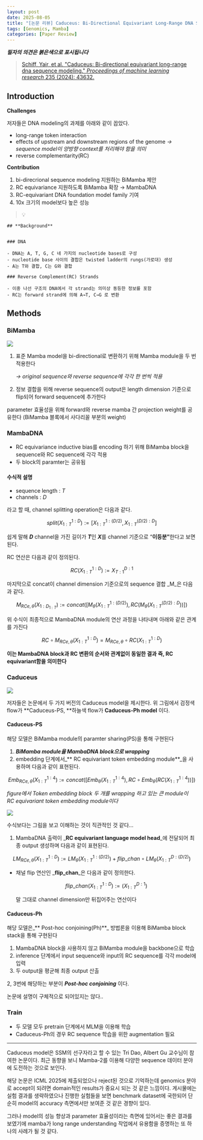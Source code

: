 ```yaml
---
layout: post
date: 2025-08-05
title: "[논문 리뷰] Caduceus: Bi-Directional Equivariant Long-Range DNA Sequence Modeling"
tags: [Genomics, Mamba]
categories: [Paper Review]
---
```


<span class="notion-red">_**필자의 의견은 붉은색으로 표시됩니다**_</span>


> [Schiff, Yair, et al. "Caduceus: Bi-directional equivariant long-range dna sequence modeling." ](https://pmc.ncbi.nlm.nih.gov/articles/PMC12189541/)[_Proceedings of machine learning research_](https://pmc.ncbi.nlm.nih.gov/articles/PMC12189541/)[ 235 (2024): 43632.](https://pmc.ncbi.nlm.nih.gov/articles/PMC12189541/)



## Introduction


**Challenges**


저자들은 DNA modeling의 과제를 아래와 같이 꼽았다.

- long-range token interaction
- effects of upstream and downstream regions of the genome 
_→ sequence model이 양방향 context를 처리해야 함을 의미_
- reverse complementarity(RC)

**Contribution**

1. bi-direcrional sequence modeling 지원하는 BiMamba 제안
1. RC equivariance 지원하도록 BiMamba 확장 → MambaDNA
1. RC-equivariant DNA foundation model family 기여
1. 10x 크기의 model보다 높은 성능

> 💡 


	## **Background**


	### DNA

	- DNA는 A, T, G, C 네 가지의 nucleotide bases로 구성
	- nucleotide base 사이의 결합은 twisted ladder의 rungs(가로대) 생성
	- A는 T와 결합, C는 G와 결합

	### Reverse Complement(RC) Strands

	- 이중 나선 구조의 DNA에서 각 strand는 의미상 동등한 정보를 포함
	- RC는 forward strand에 의해 A→T, C→G 로 변환


## Methods



### BiMamba


![](https://prod-files-secure.s3.us-west-2.amazonaws.com/542b861c-36a8-4051-84e5-8804b6728dba/2c247d59-7815-4980-99f0-8f0d21f445a7/image.png?X-Amz-Algorithm=AWS4-HMAC-SHA256&X-Amz-Content-Sha256=UNSIGNED-PAYLOAD&X-Amz-Credential=ASIAZI2LB4664PK6IJNL%2F20250813%2Fus-west-2%2Fs3%2Faws4_request&X-Amz-Date=20250813T230112Z&X-Amz-Expires=3600&X-Amz-Security-Token=IQoJb3JpZ2luX2VjEO7%2F%2F%2F%2F%2F%2F%2F%2F%2F%2FwEaCXVzLXdlc3QtMiJHMEUCICipppBkEAoLQOtY4yNut1t%2BZoDv6TA49XX61w1ERdbzAiEAhhBfILBC0g3JOu4beMVtdgI8wdBgOTkmjyVziTnFjJEq%2FwMINxAAGgw2Mzc0MjMxODM4MDUiDOUgSdOxbA24OS%2BAxCrcA8vVkk1sAK5V1Jqz1%2F4RO8J1bCLLiNBHYKQ5HY01MKjunh0gEQrqueV2Gy0Q%2BHQg57SH2AaotsHQgvqNfdUbwERvlUiOLIrIi0cHptu7lOFB1ivarJvhCvVmhRHppv5d4GVa5OlfzDHeNbz%2FFYRQJCV7mCJXMubb4B7eXHto%2Fh5hkeFZNsiKtWalUzb9R69tuLJ13ksp5Sazstr%2BeD7Z5IpSQZrU%2BicP0i5CQm8Fy2aAotwmYKKGe0F87DgKZb9ExX99Tn85SXvIcrgxFPYRIEt%2Fi3Lp6%2FGZPUd6j8XjR56TR7lgsBmW0vllgpCQ%2BWH44VLWNW3umwN1vjjjznVHADo0Kr%2BHibjwxYlAmMdXDtvmcqSoUoKWrTpCa99y5MqaJCP4EvocUD2hxmVEoju%2BfdB%2FagOXk3B6eYDUBBxZJPozOoq2CbzA0FOu%2FUAxce0LdjziAsV00j1NewgfjuuYbWT9bVPpcUbVIgDBJ2J8YgqXFy3JdkUStCdyI538eFmQFZRhlCqJcObQ7fte0bQNYlwbE8OWTRlBq1G5K%2FHmgl%2FqHEekmHqYbzCJhcIzDMmW1vAnQXTJsVYm33dm6GT%2Br0NOgKJA2oRpHmZt80ALGHXsI2T4uBXqjpBVezpjMMqb9MQGOqUBcQCm4NWS8Xrlc0jva3LVP7RMHnNxxc0gHktR3wMS%2BqbCQ6uY3xbvAV2qZ0o2APt3Oh6%2FTIQYTc9lKjHU6NueO2MJg%2FogQl2YwJIm628Y1CT1Yjx8DFTGrid%2B%2FaSxUocVpXcfzCW1bgs12YRUf73bzrXxmyuBqlXtmNif23BXBoKBQnFArsQ2LWxMRYolfBFt5oVrstKyIkj5voPQZEZ%2F%2BClBQ4UJ&X-Amz-Signature=b7cebc62ee2b288b8240f3c6a52aeca30763d0b665eaa2da6395dceae712a6ea&X-Amz-SignedHeaders=host&x-amz-checksum-mode=ENABLED&x-id=GetObject)

1. 표준 Mamba model을 bi-directional로 변환하기 위해 Mamba module을 두 번 적용한다

	_→ original sequence와 reverse sequence에 각각 한 번씩 적용_

1. 정보 결합을 위해 reverse sequence의 output은 length dimension 기준으로 flip되어 forward sequence에 추가한다

parameter 효율성을 위해 forward와 reverse mamba 간 projection weight를 공유한다 (BiMamba 블록에서 사다리꼴 부분의 weight)



### MambaDNA

- RC equivariance inductive bias를 encoding 하기 위해 BiMamba block을 sequence와 RC sequence에 각각 적용
- 두 block의 paramter는 공유됨


#### 수식적 설명

- sequence length : _T_
- channels : _D_

라고 할 때,  channel splitting operation은 다음과 같다.


$$
split(X^{1:D}_{1:T}):=[X^{1:(D/2)}_{1:T},X^{(D/2):D}_{1:T}]
$$


<span class="notion-red">쉽게 말해 </span><span class="notion-red">_**D**_</span><span class="notion-red"> channel을 가진 길이가 </span><span class="notion-red">_**T**_</span><span class="notion-red">인 </span><span class="notion-red">_**X**_</span><span class="notion-red">를 channel 기준으로 “</span><span class="notion-red">**이등분”**</span><span class="notion-red">한다고 보면 된다.</span>


RC 연산은 다음과 같이 정의된다.


$$
RC(X^{1:D}_{1:T}):=X^{D:1}_{T:1}
$$


마지막으로 concat이 channel dimension 기준으로의 sequence 결합 _M_은 다음과 같다.


$$
M_{RCe,\theta}(X_{1:D_{1:T}}):=concat([M_{\theta}(X^{1:(D/2)}_{1:T}),RC(M_{\theta}(X^{(D/2):D}_{1:T}))])
$$


위 수식이 최종적으로 MambaDNA module의 연산 과정을 나타내며 아래와 같은 관계를 가진다


$$
RC\circ M_{RCe,\theta}(X^{1:D}_{1:T}) = M_{RCe,\theta} \circ RC(X^{1:D}_{1:T})
$$


**이는 MambaDNA block과 RC 변환의 순서와 관계없이 동일한 결과 즉, RC equivariant함을 의미한다**



### Caduceus


![](https://prod-files-secure.s3.us-west-2.amazonaws.com/542b861c-36a8-4051-84e5-8804b6728dba/f94a60d7-8145-473b-aef9-7c68d3ec604a/image.png?X-Amz-Algorithm=AWS4-HMAC-SHA256&X-Amz-Content-Sha256=UNSIGNED-PAYLOAD&X-Amz-Credential=ASIAZI2LB4664PK6IJNL%2F20250813%2Fus-west-2%2Fs3%2Faws4_request&X-Amz-Date=20250813T230112Z&X-Amz-Expires=3600&X-Amz-Security-Token=IQoJb3JpZ2luX2VjEO7%2F%2F%2F%2F%2F%2F%2F%2F%2F%2FwEaCXVzLXdlc3QtMiJHMEUCICipppBkEAoLQOtY4yNut1t%2BZoDv6TA49XX61w1ERdbzAiEAhhBfILBC0g3JOu4beMVtdgI8wdBgOTkmjyVziTnFjJEq%2FwMINxAAGgw2Mzc0MjMxODM4MDUiDOUgSdOxbA24OS%2BAxCrcA8vVkk1sAK5V1Jqz1%2F4RO8J1bCLLiNBHYKQ5HY01MKjunh0gEQrqueV2Gy0Q%2BHQg57SH2AaotsHQgvqNfdUbwERvlUiOLIrIi0cHptu7lOFB1ivarJvhCvVmhRHppv5d4GVa5OlfzDHeNbz%2FFYRQJCV7mCJXMubb4B7eXHto%2Fh5hkeFZNsiKtWalUzb9R69tuLJ13ksp5Sazstr%2BeD7Z5IpSQZrU%2BicP0i5CQm8Fy2aAotwmYKKGe0F87DgKZb9ExX99Tn85SXvIcrgxFPYRIEt%2Fi3Lp6%2FGZPUd6j8XjR56TR7lgsBmW0vllgpCQ%2BWH44VLWNW3umwN1vjjjznVHADo0Kr%2BHibjwxYlAmMdXDtvmcqSoUoKWrTpCa99y5MqaJCP4EvocUD2hxmVEoju%2BfdB%2FagOXk3B6eYDUBBxZJPozOoq2CbzA0FOu%2FUAxce0LdjziAsV00j1NewgfjuuYbWT9bVPpcUbVIgDBJ2J8YgqXFy3JdkUStCdyI538eFmQFZRhlCqJcObQ7fte0bQNYlwbE8OWTRlBq1G5K%2FHmgl%2FqHEekmHqYbzCJhcIzDMmW1vAnQXTJsVYm33dm6GT%2Br0NOgKJA2oRpHmZt80ALGHXsI2T4uBXqjpBVezpjMMqb9MQGOqUBcQCm4NWS8Xrlc0jva3LVP7RMHnNxxc0gHktR3wMS%2BqbCQ6uY3xbvAV2qZ0o2APt3Oh6%2FTIQYTc9lKjHU6NueO2MJg%2FogQl2YwJIm628Y1CT1Yjx8DFTGrid%2B%2FaSxUocVpXcfzCW1bgs12YRUf73bzrXxmyuBqlXtmNif23BXBoKBQnFArsQ2LWxMRYolfBFt5oVrstKyIkj5voPQZEZ%2F%2BClBQ4UJ&X-Amz-Signature=d96e2a0fefd9704aca6de7b802d3a3d2a2ec2e72d4075982844458de668e0746&X-Amz-SignedHeaders=host&x-amz-checksum-mode=ENABLED&x-id=GetObject)


저자들은 논문에서 두 가지 버전의 Caduceus model을 제시한다. 위 그림에서 검정색 flow가 **Caduceus-PS, **하늘색 flow가 **Caduceus-Ph model** 이다.



#### Caduceus-PS


해당 모델은 BiMamba module의 paramter sharing(PS)을 통해 구현된다

1. _**BiMamba module을 MambaDNA block으로 wrapping**_
1. embedding 단계에서_** RC equivariant token embedding module**_을 사용하며 다음과 같이 표현된다.

$$
Emb_{RCe,\theta}(X^{1:4}_{1:T}):=concat([Emb_{\theta}(X^{1:4}_{1:T}),RC \circ Emb_{\theta}(RC(X^{1:4}_{1:T}))])
$$


_figure에서 Token embedding block 두 개를 wrapping 하고 있는 큰 module이 RC equivariant token embedding module이다_


![](https://prod-files-secure.s3.us-west-2.amazonaws.com/542b861c-36a8-4051-84e5-8804b6728dba/b175e4da-71eb-4e91-8c23-a06dabe673c9/image.png?X-Amz-Algorithm=AWS4-HMAC-SHA256&X-Amz-Content-Sha256=UNSIGNED-PAYLOAD&X-Amz-Credential=ASIAZI2LB4664PK6IJNL%2F20250813%2Fus-west-2%2Fs3%2Faws4_request&X-Amz-Date=20250813T230112Z&X-Amz-Expires=3600&X-Amz-Security-Token=IQoJb3JpZ2luX2VjEO7%2F%2F%2F%2F%2F%2F%2F%2F%2F%2FwEaCXVzLXdlc3QtMiJHMEUCICipppBkEAoLQOtY4yNut1t%2BZoDv6TA49XX61w1ERdbzAiEAhhBfILBC0g3JOu4beMVtdgI8wdBgOTkmjyVziTnFjJEq%2FwMINxAAGgw2Mzc0MjMxODM4MDUiDOUgSdOxbA24OS%2BAxCrcA8vVkk1sAK5V1Jqz1%2F4RO8J1bCLLiNBHYKQ5HY01MKjunh0gEQrqueV2Gy0Q%2BHQg57SH2AaotsHQgvqNfdUbwERvlUiOLIrIi0cHptu7lOFB1ivarJvhCvVmhRHppv5d4GVa5OlfzDHeNbz%2FFYRQJCV7mCJXMubb4B7eXHto%2Fh5hkeFZNsiKtWalUzb9R69tuLJ13ksp5Sazstr%2BeD7Z5IpSQZrU%2BicP0i5CQm8Fy2aAotwmYKKGe0F87DgKZb9ExX99Tn85SXvIcrgxFPYRIEt%2Fi3Lp6%2FGZPUd6j8XjR56TR7lgsBmW0vllgpCQ%2BWH44VLWNW3umwN1vjjjznVHADo0Kr%2BHibjwxYlAmMdXDtvmcqSoUoKWrTpCa99y5MqaJCP4EvocUD2hxmVEoju%2BfdB%2FagOXk3B6eYDUBBxZJPozOoq2CbzA0FOu%2FUAxce0LdjziAsV00j1NewgfjuuYbWT9bVPpcUbVIgDBJ2J8YgqXFy3JdkUStCdyI538eFmQFZRhlCqJcObQ7fte0bQNYlwbE8OWTRlBq1G5K%2FHmgl%2FqHEekmHqYbzCJhcIzDMmW1vAnQXTJsVYm33dm6GT%2Br0NOgKJA2oRpHmZt80ALGHXsI2T4uBXqjpBVezpjMMqb9MQGOqUBcQCm4NWS8Xrlc0jva3LVP7RMHnNxxc0gHktR3wMS%2BqbCQ6uY3xbvAV2qZ0o2APt3Oh6%2FTIQYTc9lKjHU6NueO2MJg%2FogQl2YwJIm628Y1CT1Yjx8DFTGrid%2B%2FaSxUocVpXcfzCW1bgs12YRUf73bzrXxmyuBqlXtmNif23BXBoKBQnFArsQ2LWxMRYolfBFt5oVrstKyIkj5voPQZEZ%2F%2BClBQ4UJ&X-Amz-Signature=6ff37b335eba460490204c7ae4ca6fd14b3ae212769fcbefc5deca71146196c2&X-Amz-SignedHeaders=host&x-amz-checksum-mode=ENABLED&x-id=GetObject)


<span class="notion-red">수식보다는 그림을 보고 이해하는 것이 직관적인 것 같다…</span>

1. MambaDNA 출력이 _**RC equivariant language model head**_에 전달되어 최종 output 생성하며 다음과 같이 표현된다.

$$
LM_{RCe,\theta}(X^{1:D}_{1:T}):= LM_{\theta}(X^{1:(D/2)}_{1:T})+flip\_chan\circ LM_{\theta}(X^{D:(D/2)}_{1:T})
$$

- 채널 flip 연산인 _**flip\_chan**_은 다음과 같이 정의한다.

	$$
	flip\_chan(X^{1:D}_{1:T}):=(X^{D:1}_{1:T})
	$$


	말 그대로 channel dimension만 뒤집어주는 연산이다



#### Caduceus-Ph


해당 모델은_** Post-hoc conjoining(Ph)**_ 방법론을 이용해 BiMamba block stack을 통해 구현된다

1. MambaDNA block을 사용하지 않고 BiMamba module을 backbone으로 학습
1. inference 단계에서 input sequence와 input의 RC sequence를 각각 model에 입력
1. 두 output을 평균해 최종 output 산출

2, 3번에 해당하는 부분이 _**Post-hoc conjoining**_ 이다.


<span class="notion-red">논문에 설명이 구체적으로 되어있지는 않다..</span>



### Train

- 두 모델 모두 pretrain 단계에서 MLM을 이용해 학습
- Caduceus-Ph의 경우 RC sequence 학습을 위한 augmentation 필요

---


<span class="notion-red">Caduceus model은 SSM의 선구자라고 할 수 있는 Tri Dao, Albert Gu 교수님이 참여한 논문이다. 최근 동향을 보니 Mamba-2를 이용해 다양한 sequence 데이터 분야에 도전하는 것으로 보인다.</span>


<span class="notion-red">해당 논문은 ICML 2025에 제출되었으나 reject된 것으로 기억하는데 genomics 분야로 accept이 되려면 domain적인 results가 중요시 되는 것 같은 느낌이다. 게시물에는 실험 결과를 생략하였으나 진행한 실험들을 보면 benchmark dataset에 국한되어 단순히 model의 accuracy 측면에서만 보여준 것 같은 경향이 있다.</span>


<span class="notion-red">그러나 model의 성능 향상과 parameter 효율성이라는 측면에 있어서는 좋은 결과를 보였기에 mamba가 long range understanding 작업에서 유용함을 증명하는 또 하나의 사례가 될 것 같다.</span>

